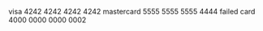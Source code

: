 visa           4242 4242 4242 4242
mastercard 	   5555 5555 5555 4444
failed card    4000 0000 0000 0002